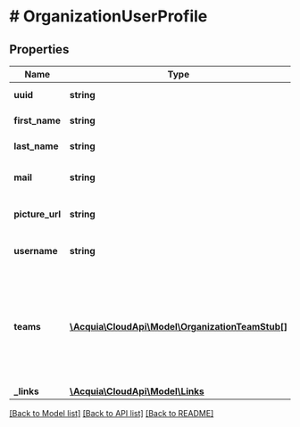 # # OrganizationUserProfile

## Properties

Name | Type | Description | Notes
------------ | ------------- | ------------- | -------------
**uuid** | **string** | The user&#39;s UUID. |
**first_name** | **string** | The user&#39;s first name. |
**last_name** | **string** | The user&#39;s last name. |
**mail** | **string** | The user&#39;s email address. |
**picture_url** | **string** | The URL for the user&#39;s picture. |
**username** | **string** | The user&#39;s internal user name. |
**teams** | [**\Acquia\CloudApi\Model\OrganizationTeamStub[]**](OrganizationTeamStub.md) | A collection of teams this user has access to in an organization, and the roles they have on those teams. |
**_links** | [**\Acquia\CloudApi\Model\Links**](Links.md) |  |

[[Back to Model list]](../../README.md#models) [[Back to API list]](../../README.md#endpoints) [[Back to README]](../../README.md)
